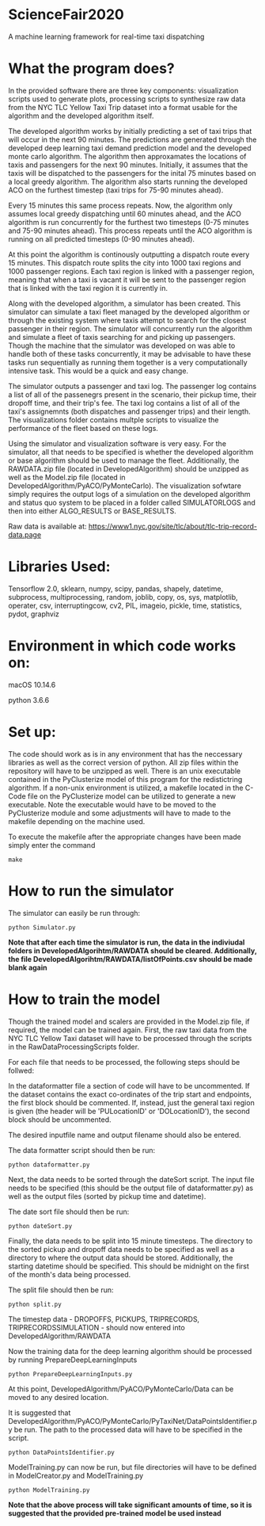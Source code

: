 # ScienceFair2020
A machine learning framework for real-time taxi dispatching

# What the program does?

In the provided software there are three key components: visualization scripts used to generate plots, processing scripts to synthesize raw data from the NYC TLC Yellow Taxi Trip dataset into a format usable for the algorithm and the developed algorithm itself.

The developed algorithm works by initially predicting a set of taxi trips that will occur in the next 90 minutes. The predictions are generated through the developed deep learning taxi demand prediction model and the developed monte carlo algorithm. The algorithm then approxamates the locations of taxis and passengers for the next 90 minutes. Initially, it assumes that the taxis will be dispatched to the passengers for the inital 75 minutes based on a local greedy algorithm. The algorithm also starts running the developed ACO on the furthest timestep (taxi trips for 75-90 minutes ahead).

Every 15 minutes this same process repeats. Now, the algorithm only assumes local greedy dispatching until 60 minutes ahead, and the ACO algorithm is run concurrently for the furthest two timesteps (0-75 minutes and 75-90 minutes ahead). This process repeats until the ACO algorithm is running on all predicted timesteps (0-90 minutes ahead). 

At this point the algorithm is continously outputting a dispatch route every 15 minutes. This dispatch route splits the city into 1000 taxi regions and 1000 passenger regions. Each taxi region is linked with a passenger region, meaning that when a taxi is vacant it will be sent to the passenger region that is linked with the taxi region it is currently in.

Along with the developed algorithm, a simulator has been created. This simulator can simulate a taxi fleet managed by the developed algorithm or through the existing system where taxis attempt to search for the closest passenger in their region. The simulator will concurrently run the algorithm and simulate a fleet of taxis searching for and picking up passengers. Though the machine that the simulator was developed on was able to handle both of these tasks concurrently, it may be advisable to have these tasks run sequentially as running them together is a very computationally intensive task. This would be a quick and easy change.

The simulator outputs a passenger and taxi log. The passenger log contains a list of all of the passenegrs present in the scenario, their pickup time, their dropoff time, and their trip's fee. The taxi log contains a list of all of the taxi's assignemnts (both dispatches and passenger trips) and their length. The visualizations folder contains multple scripts to visualize the performance of the fleet based on these logs.

Using the simulator and visualization software is very easy. For the simulator, all that needs to be specified is whether the developed algorithm or base algorithm should be used to manage the fleet. Additionally, the RAWDATA.zip file (located in DevelopedAlgorithm) should be unzipped as well as the Model.zip file (located in DevelopedAlgorithm/PyACO/PyMonteCarlo). The visualization sofwtare simply requires the output logs of a simulation on the developed algorithm and status quo system to be placed in a folder called SIMULATORLOGS and then into either ALGO_RESULTS or BASE_RESULTS.

Raw data is available at: https://www1.nyc.gov/site/tlc/about/tlc-trip-record-data.page

# Libraries Used:

Tensorflow 2.0, sklearn, numpy, scipy, pandas, shapely, datetime, subprocess, multiprocessing, random, joblib, copy, os, sys, matplotlib, operater, csv, interruptingcow, cv2, PIL, imageio, pickle, time, statistics, pydot, graphviz

# Environment in which code works on:

macOS 10.14.6

python 3.6.6

# Set up:

The code should work as is in any environment that has the neccessary libraries as well as the correct version of python. All zip files within the repository will have to be unzipped as well. There is an unix executable contained in the PyClusterize model of this program for the redistictring algorithm. If a non-unix environment is utilized, a makefile located in the C-Code file on the PyClusterize model can be utilized to generate a new executable. Note the executable would have to be moved to the PyClusterize module and some adjustments will have to made to the makefile depending on the machine used.

To execute the makefile after the appropriate changes have been made simply enter the command

```
make
```
# How to run the simulator

The simulator can easily be run through:

```
python Simulator.py
```

**Note that after each time the simulator is run, the data in the indiviudal folders in DevelopedAlgorihtm/RAWDATA should be cleared. Additionally, the file DevelopedAlgorihtm/RAWDATA/listOfPoints.csv should be made blank again**

# How to train the model

Though the trained model and scalers are provided in the Model.zip file, if required, the model can be trained again. First, the raw taxi data from the NYC TLC Yellow Taxi dataset will have to be processed through the scripts in the RawDataProcessingScripts folder. 

For each file that needs to be processed, the following steps should be follwed:

In the dataformatter file a section of code will have to be uncommented. If the dataset contains the exact co-ordinates of the trip start and endpoints, the first block should be commented. If, instead, just the general taxi region is given (the header will be 'PULocationID' or 'DOLocationID'), the second block should be uncommented.

The desired inputfile name and output filename should also be entered.

The data formatter script should then be run:

```
python dataformatter.py
```

Next, the data needs to be sorted through the dateSort script. The input file needs to be specified (this should be the output file of dataformatter.py) as well as the output files (sorted by pickup time and datetime).

The date sort file should then be run:

```
python dateSort.py
```

Finally, the data needs to be split into 15 minute timesteps. The directory to the sorted pickup and dropoff data needs to be specified as well as a directory to where the output data should be stored. Additionally, the starting datetime should be specified. This should be midnight on the first of the month's data being processed.

The split file should then be run:

```
python split.py
```

The timestep data - DROPOFFS, PICKUPS, TRIPRECORDS, TRIPRECORDSSIMULATION - should now entered into DevelopedAlgorithm/RAWDATA

Now the training data for the deep learning algorithm should be processed by running PrepareDeepLearningInputs

```
python PrepareDeepLearningInputs.py
```

At this point, DevelopedAlgorithm/PyACO/PyMonteCarlo/Data can be moved to any desired location.

It is suggested that DevelopedAlgorithm/PyACO/PyMonteCarlo/PyTaxiNet/DataPointsIdentifier.py be run. The path to the processed data will have to be specified in the script.

```
python DataPointsIdentifier.py
```

ModelTraining.py can now be run, but file directories will have to be defined in ModelCreator.py and ModelTraining.py

```
python ModelTraining.py
```

**Note that the above process will take significant amounts of time, so it is suggested that the provided pre-trained model be used instead**
